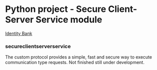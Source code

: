 # Python project - Secure Client-Server Service module

[Identity Bank](https://www.identitybank.eu)

### secureclientserverservice
The custom protocol provides a simple, fast and secure way to execute communication type requests. Not finished still under development.
